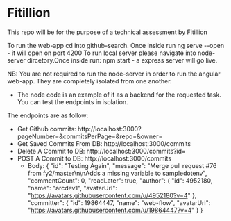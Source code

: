 # Fitillion
This repo will be for the purpose of a technical assessment by Fitillion

To run the web-app cd into github-search. Once inside run ng serve --open - it will open on port 4200
To run local server please navigate into node-server dircetory.Once inside run: npm start - a express server will go live.

NB: You are not required to run the node-server in order to run the angular web-app. They are completely isolated from one another.
  - The node code is an example of it as a backend for the requested task. You can test the endpoints in isolation.
  
  The endpoints are as follow:
  - Get Github commits: http://localhost:3000?pageNumber=<page number>&commitsPerPage=<number-of-returned-commits>&repo=<repo-name>&owner=<repo-owner-name>
  - Get Saved Commits From DB: http://localhost:3000/commits
  - Delete A Commit to DB: http://localhost:3000/commits?id=<commit-id>
  - POST A Commit to DB: http://localhost:3000/commits
    - Body:  {
        "id": "Testing Again",
        "message": "Merge pull request #76 from fy2/master\n\nAdds a missing variable to sampledotenv",
        "commentCount": 0,
        "readLater": true,
        "author": {
            "id": 4952180,
            "name": "arcdev1",
            "avatarUrl": "https://avatars.githubusercontent.com/u/4952180?v=4"
        },
        "committer": {
            "id": 19864447,
            "name": "web-flow",
            "avatarUrl": "https://avatars.githubusercontent.com/u/19864447?v=4"
        }
    }
